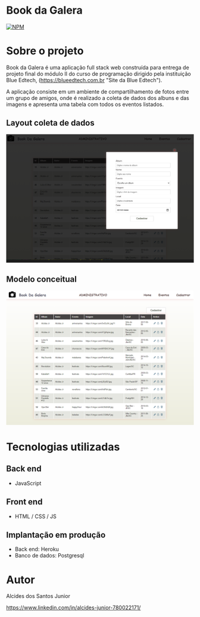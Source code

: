 # Book da Galera
[![NPM](https://img.shields.io/npm/l/react)](https://github.com/AlcidesJrr/Projeto-catalogo/blob/main/LICENSE) 

# Sobre o projeto

Book da Galera é uma aplicação full stack web construída para entrega de projeto final do módulo II do curso de programação dirigido pela instituição Blue Edtech, (https://blueedtech.com.br "Site da Blue Edtech").

A aplicação consiste em um ambiente de compartilhamento de fotos entre um grupo de amigos, onde é realizado a coleta de dados dos albuns e das imagens e apresenta uma tabela com todos os eventos listados.

## Layout coleta de dados
![Web 1](https://github.com/AlcidesJrr/assets/blob/main/image.PNG)

## Modelo conceitual
![Modelo Conceitual](https://github.com/AlcidesJrr/assets/blob/main/book.PNG)

# Tecnologias utilizadas
## Back end
- JavaScript

## Front end
- HTML / CSS / JS 

## Implantação em produção
- Back end: Heroku
- Banco de dados: Postgresql

# Autor

Alcides dos Santos Junior

https://www.linkedin.com/in/alcides-junior-780022171/



